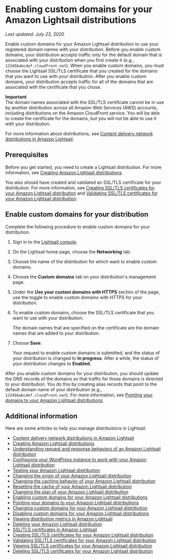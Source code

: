# Enabling custom domains for your Amazon Lightsail distributions<a name="amazon-lightsail-enabling-distribution-custom-domains"></a>

 *Last updated: July 23, 2020* 

Enable custom domains for your Amazon Lightsail distribution to use your registered domain names with your distribution\. Before you enable custom domains, your distribution accepts traffic only for the default domain that is associated with your distribution when you first create it \(e\.g\., `123456abcdef.cloudfront.net`\)\. When you enable custom domains, you must choose the Lightsail SSL/TLS certificate that you created for the domains that you want to use with your distribution\. After you enable custom domains, your distribution accepts traffic for all of the domains that are associated with the certificate that you chose\.

**Important**  
The domain names associated with the SSL/TLS certificate cannot be in use by another distribution across all Amazon Web Services \(AWS\) accounts, including distributions on the Amazon CloudFront service\. You will be able to create the certificate for the domains, but you will not be able to use it with your distribution\.

For more information about distributions, see [Content delivery network distributions in Amazon Lightsail](amazon-lightsail-content-delivery-network-distributions.md)\.

## Prerequisites<a name="enable-distribution-custom-domains-prerequisite"></a>

Before you get started, you need to create a Lightsail distribution\. For more information, see [Creating Amazon Lightsail distributions](amazon-lightsail-creating-content-delivery-network-distribution.md)\.

You also should have created and validated an SSL/TLS certificate for your distribution\. For more information, see [Creating SSL/TLS certificates for your Amazon Lightsail distribution](amazon-lightsail-create-a-distribution-certificate.md) and [Validating SSL/TLS certificates for your Amazon Lightsail distribution](amazon-lightsail-validating-a-distribution-certificate.md)\.

## Enable custom domains for your distribution<a name="enable-distribution-custom-domains"></a>

Complete the following procedure to enable custom domains for your distribution\.

1. Sign in to the [Lightsail console](https://lightsail.aws.amazon.com/)\.

1. On the Lightsail home page, choose the **Networking** tab\.

1. Choose the name of the distribution for which want to enable custom domains\.

1. Choose the **Custom domains** tab on your distribution's management page\.

1. Under the **Use your custom domains with HTTPS** section of the page, use the toggle to enable custom domains with HTTPS for your distribution\.

1. To enable custom domains, choose the SSL/TLS certificate that you want to use with your distribution\.

   The domain names that are specified on the certificate are the domain names that are added to your distribution\.

1. Choose **Save**\.

   Your request to enable custom domains is submitted, and the status of your distribution is changed to **In progress**\. After a while, the status of your distribution changes to **Enabled**\.

After you enable custom domains for your distribution, you should update the DNS records of the domains so that traffic for those domains is directed to your distribution\. You do this by creating alias records that point to the default domain name of your distribution \(e\.g\., `123456abcdef.cloudfront.net`\)\. For more information, see [Pointing your domains to your Amazon Lightsail distributions](amazon-lightsail-point-domain-to-distribution.md)\.

## Additional information<a name="enabling-distribution-custom-domains-additional-information"></a>

Here are some articles to help you manage distributions in Lightsail:
+ [Content delivery network distributions in Amazon Lightsail](amazon-lightsail-content-delivery-network-distributions.md)
+ [Creating Amazon Lightsail distributions](amazon-lightsail-creating-content-delivery-network-distribution.md)
+ [Understanding request and response behaviors of an Amazon Lightsail distribution](amazon-lightsail-distribution-request-and-response.md)
+ [Configuring your WordPress instance to work with your Amazon Lightsail distribution](amazon-lightsail-editing-wp-config-for-distribution.md)
+ [Testing your Amazon Lightsail distribution](amazon-lightsail-testing-distribution.md)
+ [Changing the origin of your Amazon Lightsail distribution](amazon-lightsail-changing-distribution-origin.md)
+ [Changing the caching behavior of your Amazon Lightsail distribution](amazon-lightsail-changing-default-cache-behavior.md)
+ [Resetting the cache of your Amazon Lightsail distribution](amazon-lightsail-resetting-distribution-cache.md)
+ [Changing the plan of your Amazon Lightsail distribution](amazon-lighstail-changing-distribution-plan.md)
+ [Enabling custom domains for your Amazon Lightsail distributions](#amazon-lightsail-enabling-distribution-custom-domains)
+ [Pointing your domains to your Amazon Lightsail distributions](amazon-lightsail-point-domain-to-distribution.md)
+ [Changing custom domains for your Amazon Lightsail distribution](amazon-lightsail-changing-distribution-custom-domains.md)
+ [Disabling custom domains for your Amazon Lightsail distributions](amazon-lightsail-disabling-distribution-custom-domains.md)
+ [Viewing distribution metrics in Amazon Lightsail](amazon-lightsail-viewing-distribution-health-metrics.md)
+ [Deleting your Amazon Lightsail distribution](amazon-lightsail-deleting-distribution.md)
+ [SSL/TLS certificates in Amazon Lightsail](understanding-tls-ssl-certificates-in-lightsail-https.md)
+ [Creating SSL/TLS certificates for your Amazon Lightsail distribution](amazon-lightsail-create-a-distribution-certificate.md)
+ [Validating SSL/TLS certificates for your Amazon Lightsail distribution](amazon-lightsail-validating-a-distribution-certificate.md)
+ [Viewing SSL/TLS certificates for your Amazon Lightsail distribution](amazon-lightsail-viewing-distribution-certificates.md)
+ [Deleting SSL/TLS certificates for your Amazon Lightsail distribution](amazon-lightsail-deleting-distribution-certificates.md)